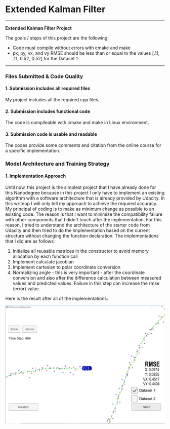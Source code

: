 # **Extended Kalman Filter** 

---

**Extended Kalman Filter Project**

The goals / steps of this project are the following:
* Code must compile without errors with cmake and make
* px, py, vx, and vy RMSE should be less than or equal to the values [.11, .11, 0.52, 0.52] for the Dataset 1.


[//]: # (Image References)

[image1]: ./result.png "Result"

---
### Files Submitted & Code Quality

#### 1. Submission includes all required files

My project includes all the required cpp files.

#### 2. Submission includes functional code

The code is compileable with cmake and make in Linux environment.

#### 3. Submission code is usable and readable

The codes provide some comments and citation from the online course for a specific implementation.

### Model Architecture and Training Strategy

#### 1. Implementation Approach

Until now, this project is the simplest project that I have already done for this Nanodegree because in this project I only have to implement an existing algorithm with a software architecture that is already provided by Udacity.
In this writeup I will only tell my approach to achieve the required accuracy. My principal of coding is to make as minimum change as possible to an existing code. The reason is that I want to minimize the compatibility failure
with other components that I didn't touch after the implementation. For this reason, I tried to understand the architecture of the starter code from Udacity and then tried to do the implementation based on the current structure
without changing the function declaration. The implementations that I did are as follows:

1. Initialize all reusable matrices in the constructor to avoid memory allocation by each function call
2. Implement calculate jacobian
3. Implement cartesian to polar coordinate conversion
4. Normalizing angle - this is very important - after the coordinate conversion and also after the difference calculation between measured values and predicted values. Failure in this step can increase the rmse (error) value.

Here is the result after all of the implementations:

![alt text][image1]